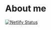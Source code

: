 # About me

[![Netlify Status](https://api.netlify.com/api/v1/badges/eb3d735c-9051-4bbe-a552-a7887eff2700/deploy-status)](https://app.netlify.com/sites/vannvan/deploys)
